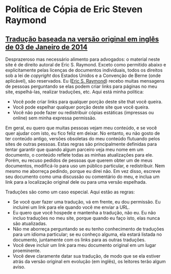 # Política de Cópia de Eric Steven Raymond 

## [Tradução baseada na versão original em inglês de 03 de Janeiro de 2014](http://www.catb.org/~esr/copying.html)

Desprazeroso mas necessário alimento para advogados: o material neste site é de direito autoral de Eric S. Raymond. 
Exceto como permitido abaixo e explicitamente pelas licenças de documentos individuais, 
todos os direitos sob a lei de *copyright* dos Estados Unidos e a Convenção de Berne (onde aplicável), são reservados.
Eu ([Eric S. Raymond](https://github.com/eric-s-raymond)) recebo muitas mensagens de pessoas perguntando se elas podem criar 
links para páginas no meu site, espelhá-las, realizar traduções, etc. Aqui está minha política:

- Você pode criar links para qualquer porção deste site that você queira.
- Você pode espelhar qualquer porção deste site que você queira.
- Você não pode fazer ou redistribuir cópias estáticas (impressas ou online) sem minha expressa permissão.

Em geral, eu quero que muitas pessoas vejam meu conteúdo, e se você quer ajudar com isto, eu fico feliz em deixar. 
No entanto, eu não gosto de ter conteúdo antigo, versões obsoletas do meu conteúdo flutuando pelos sites de outras pessoas.
Estas regras são principalmente definidas para tentar garantir que quando algum parceiro veja meu nome em um documento,
o conteúdo reflete todas as minhas atualizações para ele.
Porém, eu recuso pedidos de pessoas que querem obter um de meus documentos, modificá-lo para uso um público particular, e redistribuir.
Nem mesmo me aborreça pedindo, porque eu direi não.
Em vez disso, escreve seu documento como uma discussão ou comentário do meu, e inclua um link para a localização original dele ou para uma versão espelhada.

Traduções são como um caso especial. Aqui estão as regras:

- Se você quer fazer uma tradução, vá em frente, eu dou permissão. Eu incluirei um link para ele quando você me enviar a URL.
- Eu quero que você hospede e mantenha a tradução, não eu. Eu não incluo traduções no meu site, porque quando eu faço isto, elas nunca são atualizadas.
- Não me aborreça perguntando se eu tenho conhecimento de traduções para um idioma particular; 
  se eu conheço alguma, ela estará listada no documento, juntamente com os links para as outras traduções.
- Você deve incluir um link para meu documento original em um lugar proeminente.
- Você deve claramente datar sua tradução, de modo que se ela estiver atrás da versão original em evolução (em inglês), os leitores terão algum aviso.

